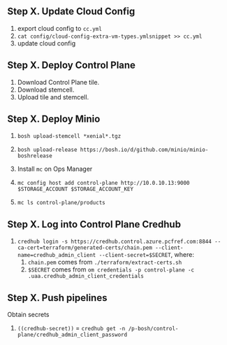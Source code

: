 ## Step X. Update Cloud Config

1. export cloud config to `cc.yml`
1. `cat config/cloud-config-extra-vm-types.ymlsnippet >> cc.yml`
1. update cloud config

## Step X. Deploy Control Plane

1. Download Control Plane tile.
1. Download stemcell.
1. Upload tile and stemcell.

## Step X. Deploy Minio

1. `bosh upload-stemcell *xenial*.tgz`
1. `bosh upload-release https://bosh.io/d/github.com/minio/minio-boshrelease`

1. Install `mc` on Ops Manager
1. `mc config host add control-plane http://10.0.10.13:9000 $STORAGE_ACCOUNT $STORAGE_ACCOUNT_KEY`
1. `mc ls control-plane/products`

## Step X. Log into Control Plane Credhub

1. `credhub login -s https://credhub.control.azure.pcfref.com:8844 --ca-cert=terraform/generated-certs/chain.pem --client-name=credhub_admin_client --client-secret=$SECRET`, where:
    1. `chain.pem` comes from `./terraform/extract-certs.sh`
    1. `$SECRET` comes from `om credentials -p control-plane -c .uaa.credhub_admin_client_credentials`

## Step X. Push pipelines

Obtain secrets
1. `((credhub-secret))` = `credhub get -n /p-bosh/control-plane/credhub_admin_client_password`
